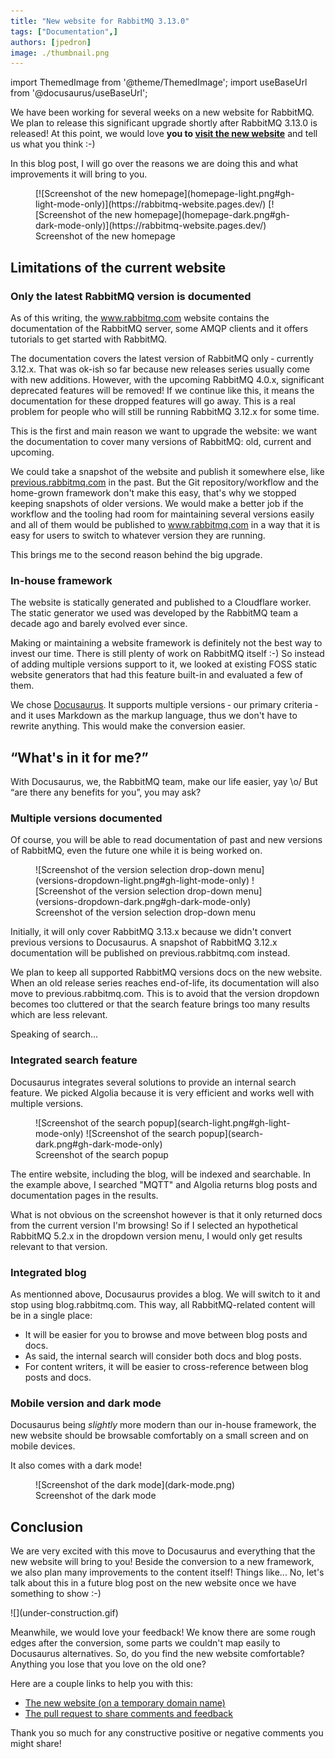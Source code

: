 ```yaml
---
title: "New website for RabbitMQ 3.13.0"
tags: ["Documentation",]
authors: [jpedron]
image: ./thumbnail.png
---
```

import ThemedImage from '@theme/ThemedImage';
import useBaseUrl from '@docusaurus/useBaseUrl';

We have been working for several weeks on a new website for RabbitMQ. We plan
to release this significant upgrade shortly after RabbitMQ 3.13.0 is released!
At this point, we would love **you to [visit the new
website](https://rabbitmq-website.pages.dev/)** and tell us what you think :-)

In this blog post, I will go over the reasons we are doing this and what
improvements it will bring to you.

<figure>
[![Screenshot of the new homepage](homepage-light.png#gh-light-mode-only)](https://rabbitmq-website.pages.dev/)
[![Screenshot of the new homepage](homepage-dark.png#gh-dark-mode-only)](https://rabbitmq-website.pages.dev/)
<figcaption>Screenshot of the new homepage</figcaption>
</figure>

<!-- truncate -->

## Limitations of the current website

### Only the latest RabbitMQ version is documented

As of this writing, the www.rabbitmq.com website contains the documentation of
the RabbitMQ server, some AMQP clients and it offers tutorials to get started
with RabbitMQ.

The documentation covers the latest version of RabbitMQ only ‑ currently
3.12.x. That was ok-ish so far because new releases series usually come with
new additions. However, with the upcoming RabbitMQ 4.0.x, significant
deprecated features will be removed! If we continue like this, it means the
documentation for these dropped features will go away. This is a real problem
for people who will still be running RabbitMQ 3.12.x for some time.

This is the first and main reason we want to upgrade the website: we want the
documentation to cover many versions of RabbitMQ: old, current and upcoming.

We could take a snapshot of the website and publish it somewhere else, like
[previous.rabbitmq.com](https://previous.rabbitmq.com) in the past. But the Git
repository/workflow and the home-grown framework don't make this easy, that's
why we stopped keeping snapshots of older versions. We would make a better job
if the workflow and the tooling had room for maintaining several versions
easily and all of them would be published to www.rabbitmq.com in a way that it
is easy for users to switch to whatever version they are running.

This brings me to the second reason behind the big upgrade.

### In-house framework

The website is statically generated and published to a Cloudflare worker. The
static generator we used was developed by the RabbitMQ team a decade ago and
barely evolved ever since.

Making or maintaining a website framework is definitely not the best way to
invest our time. There is still plenty of work on RabbitMQ itself :-) So
instead of adding multiple versions support to it, we looked at existing FOSS
static website generators that had this feature built-in and evaluated a few of
them.

We chose [Docusaurus](https://docusaurus.io/). It supports multiple versions ‑
our primary criteria ‑ and it uses Markdown as the markup language, thus we
don't have to rewrite anything. This would make the conversion easier.

## “What's in it for me?”

With Docusaurus, we, the RabbitMQ team, make our life easier, yay \o/ But “are
there any benefits for you”, you may ask?

### Multiple versions documented

Of course, you will be able to read documentation of past and new versions of
RabbitMQ, even the future one while it is being worked on.

<figure>
![Screenshot of the version selection drop-down menu](versions-dropdown-light.png#gh-light-mode-only)
![Screenshot of the version selection drop-down menu](versions-dropdown-dark.png#gh-dark-mode-only)
<figcaption>Screenshot of the version selection drop-down menu</figcaption>
</figure>

Initially, it will only cover RabbitMQ 3.13.x because we didn't convert
previous versions to Docusaurus. A snapshot of RabbitMQ 3.12.x documentation
will be published on previous.rabbitmq.com instead.

We plan to keep all supported RabbitMQ versions docs on the new website. When
an old release series reaches end-of-life, its documentation will also move to
previous.rabbitmq.com. This is to avoid that the version dropdown becomes too
cluttered or that the search feature brings too many results which are less
relevant.

Speaking of search...

### Integrated search feature

Docusaurus integrates several solutions to provide an internal search feature.
We picked Algolia because it is very efficient and works well with multiple
versions.

<figure>
![Screenshot of the search popup](search-light.png#gh-light-mode-only)
![Screenshot of the search popup](search-dark.png#gh-dark-mode-only)
<figcaption>Screenshot of the search popup</figcaption>
</figure>

The entire website, including the blog, will be indexed and searchable. In the
example above, I searched "MQTT" and Algolia returns blog posts and
documentation pages in the results.

What is not obvious on the screenshot however is that it only returned docs
from the current version I'm browsing! So if I selected an hypothetical
RabbitMQ 5.2.x in the dropdown version menu, I would only get results relevant
to that version.

### Integrated blog

As mentionned above, Docusaurus provides a blog. We will switch to it and stop
using blog.rabbitmq.com. This way, all RabbitMQ-related content will be in a
single place:
* It will be easier for you to browse and move between blog posts and docs.
* As said, the internal search will consider both docs and blog posts.
* For content writers, it will be easier to cross-reference between blog posts
  and docs.

### Mobile version and dark mode

Docusaurus being *slightly* more modern than our in-house framework, the new
website should be browsable comfortably on a small screen and on mobile
devices.

It also comes with a dark mode!

<figure>
![Screenshot of the dark mode](dark-mode.png)
<figcaption>Screenshot of the dark mode</figcaption>
</figure>

## Conclusion

We are very excited with this move to Docusaurus and everything that the new
website will bring to you! Beside the conversion to a new framework, we also
plan many improvements to the content itself! Things like... No, let's talk
about this in a future blog post on the new website once we have something to
show :-)

<div style={{textAlign: 'center',}}>
![](under-construction.gif)
</div>

Meanwhile, we would love your feedback! We know there are some rough edges
after the conversion, some parts we couldn't map easily to Docusaurus
alternatives. So, do you find the new website comfortable? Anything you lose
that you love on the old one?

Here are a couple links to help you with this:
* [The new website (on a temporary domain name)](https://rabbitmq-website.pages.dev/)
* [The pull request to share comments and feedback](https://github.com/rabbitmq/rabbitmq-website/pull/1783)

Thank you so much for any constructive positive or negative comments you might
share!
